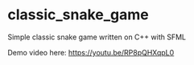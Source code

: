 # classic_snake_game
Simple classic snake game written on C++ with SFML

Demo video here: https://youtu.be/RP8pQHXqpL0
